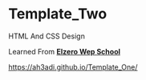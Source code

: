 # Template_Two
HTML And CSS Design

Learned From [**Elzero Wep School**](https://www.youtube.com/@ElzeroWebSchool)


https://ah3adi.github.io/Template_One/
